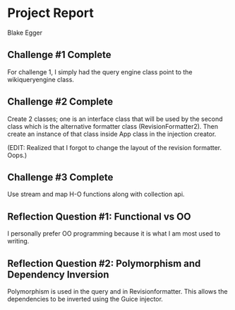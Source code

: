 # Project Report

Blake Egger

## Challenge #1 Complete

For challenge 1, I simply had the query engine class point to the wikiqueryengine class.

## Challenge #2 Complete

Create 2 classes; one is an interface class that will be used by the second class which is the alternative formatter class (RevisionFormatter2). Then create an instance of that class inside App class in the injection creator.

(EDIT: Realized that I forgot to change the layout of the revision formatter. Oops.)

## Challenge #3 Complete
Use stream and map H-O functions along with collection api.

## Reflection Question #1: Functional vs OO

I personally prefer OO programming because it is what I am most used to writing. 

## Reflection Question #2: Polymorphism and Dependency Inversion

Polymorphism is used in the query and in Revisionformatter. This allows the dependencies to be inverted using the Guice injector.

